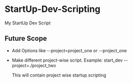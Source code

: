 # StartUp-Dev-Scripting
My StartUp Dev Script


## Future Scope
+ Add Options like --project=project_one or --project_one
+ Make different project-wise script. Example: start_dev --project=./project_two
  
  This will contain project wise startup scripting
